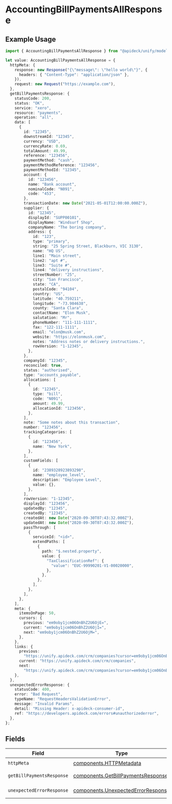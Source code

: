 # AccountingBillPaymentsAllResponse

## Example Usage

```typescript
import { AccountingBillPaymentsAllResponse } from "@apideck/unify/models/operations";

let value: AccountingBillPaymentsAllResponse = {
  httpMeta: {
    response: new Response("{\"message\": \"hello world\"}", {
      headers: { "Content-Type": "application/json" },
    }),
    request: new Request("https://example.com"),
  },
  getBillPaymentsResponse: {
    statusCode: 200,
    status: "OK",
    service: "xero",
    resource: "payments",
    operation: "all",
    data: [
      {
        id: "12345",
        downstreamId: "12345",
        currency: "USD",
        currencyRate: 0.69,
        totalAmount: 49.99,
        reference: "123456",
        paymentMethod: "cash",
        paymentMethodReference: "123456",
        paymentMethodId: "12345",
        account: {
          id: "123456",
          name: "Bank account",
          nominalCode: "N091",
          code: "453",
        },
        transactionDate: new Date("2021-05-01T12:00:00.000Z"),
        supplier: {
          id: "12345",
          displayId: "SUPP00101",
          displayName: "Windsurf Shop",
          companyName: "The boring company",
          address: {
            id: "123",
            type: "primary",
            string: "25 Spring Street, Blackburn, VIC 3130",
            name: "HQ US",
            line1: "Main street",
            line2: "apt #",
            line3: "Suite #",
            line4: "delivery instructions",
            streetNumber: "25",
            city: "San Francisco",
            state: "CA",
            postalCode: "94104",
            country: "US",
            latitude: "40.759211",
            longitude: "-73.984638",
            county: "Santa Clara",
            contactName: "Elon Musk",
            salutation: "Mr",
            phoneNumber: "111-111-1111",
            fax: "122-111-1111",
            email: "elon@musk.com",
            website: "https://elonmusk.com",
            notes: "Address notes or delivery instructions.",
            rowVersion: "1-12345",
          },
        },
        companyId: "12345",
        reconciled: true,
        status: "authorised",
        type: "accounts_payable",
        allocations: [
          {
            id: "12345",
            type: "bill",
            code: "N091",
            amount: 49.99,
            allocationId: "123456",
          },
        ],
        note: "Some notes about this transaction",
        number: "123456",
        trackingCategories: [
          {
            id: "123456",
            name: "New York",
          },
        ],
        customFields: [
          {
            id: "2389328923893298",
            name: "employee_level",
            description: "Employee Level",
            value: {},
          },
        ],
        rowVersion: "1-12345",
        displayId: "123456",
        updatedBy: "12345",
        createdBy: "12345",
        createdAt: new Date("2020-09-30T07:43:32.000Z"),
        updatedAt: new Date("2020-09-30T07:43:32.000Z"),
        passThrough: [
          {
            serviceId: "<id>",
            extendPaths: [
              {
                path: "$.nested.property",
                value: {
                  "TaxClassificationRef": {
                    "value": "EUC-99990201-V1-00020000",
                  },
                },
              },
            ],
          },
        ],
      },
    ],
    meta: {
      itemsOnPage: 50,
      cursors: {
        previous: "em9oby1jcm06OnBhZ2U6OjE=",
        current: "em9oby1jcm06OnBhZ2U6OjI=",
        next: "em9oby1jcm06OnBhZ2U6OjM=",
      },
    },
    links: {
      previous:
        "https://unify.apideck.com/crm/companies?cursor=em9oby1jcm06OnBhZ2U6OjE%3D",
      current: "https://unify.apideck.com/crm/companies",
      next:
        "https://unify.apideck.com/crm/companies?cursor=em9oby1jcm06OnBhZ2U6OjM",
    },
  },
  unexpectedErrorResponse: {
    statusCode: 400,
    error: "Bad Request",
    typeName: "RequestHeadersValidationError",
    message: "Invalid Params",
    detail: "Missing Header: x-apideck-consumer-id",
    ref: "https://developers.apideck.com/errors#unauthorizederror",
  },
};
```

## Fields

| Field                                                                                    | Type                                                                                     | Required                                                                                 | Description                                                                              |
| ---------------------------------------------------------------------------------------- | ---------------------------------------------------------------------------------------- | ---------------------------------------------------------------------------------------- | ---------------------------------------------------------------------------------------- |
| `httpMeta`                                                                               | [components.HTTPMetadata](../../models/components/httpmetadata.md)                       | :heavy_check_mark:                                                                       | N/A                                                                                      |
| `getBillPaymentsResponse`                                                                | [components.GetBillPaymentsResponse](../../models/components/getbillpaymentsresponse.md) | :heavy_minus_sign:                                                                       | Bill Payments                                                                            |
| `unexpectedErrorResponse`                                                                | [components.UnexpectedErrorResponse](../../models/components/unexpectederrorresponse.md) | :heavy_minus_sign:                                                                       | Unexpected error                                                                         |